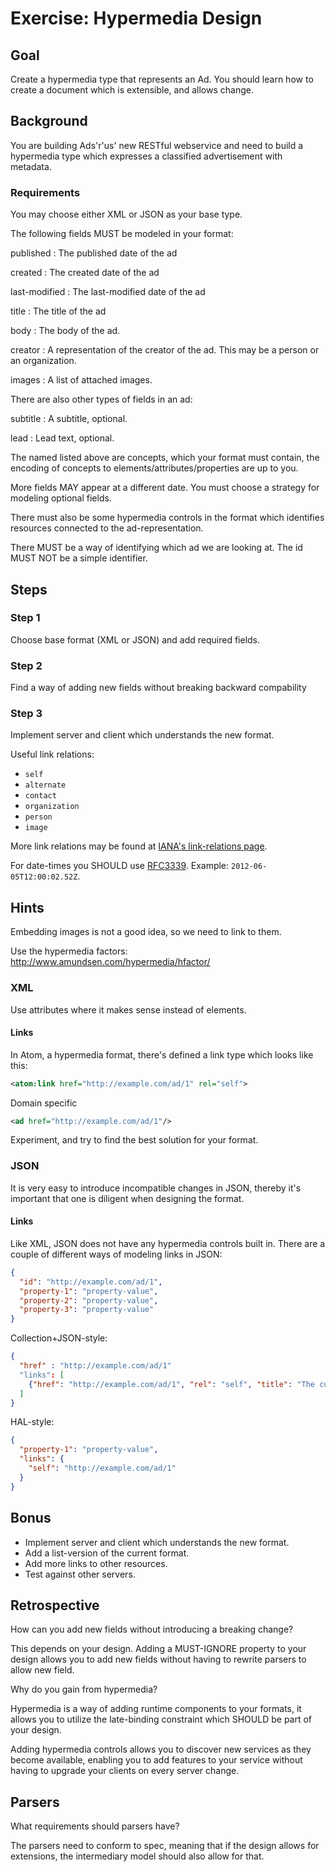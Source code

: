 Exercise: Hypermedia Design
===========================

Goal
----
Create a hypermedia type that represents an Ad. You should learn how
to create a document which is extensible, and allows change.

Background
----------
You are building Ads'r'us' new RESTful webservice and need to build a
hypermedia type which expresses a classified advertisement with
metadata.

### Requirements

You may choose either XML or JSON as your base type.

The following fields MUST be modeled in your format:

published 
:   The published date of the ad

created
:   The created date of the ad

last-modified
:   The last-modified date of the ad

title
:   The title of the ad

body
:   The body of the ad.

creator
:   A representation of the creator of the ad. This may be a person or
    an organization.

images
:   A list of attached images.

There are also other types of fields in an ad:

subtitle
:   A subtitle, optional.

lead
:   Lead text, optional.

The named listed above are concepts, which your format must contain,
the encoding of concepts to elements/attributes/properties are up to
you.

More fields MAY appear at a different date. You must choose a
strategy for modeling optional fields.

There must also be some hypermedia controls in the format which
identifies resources connected to the ad-representation.

There MUST be a way of identifying which ad we are looking at. The id
MUST NOT be a simple identifier.

Steps
-----

### Step 1

Choose base format (XML or JSON) and add required fields.

### Step 2

Find a way of adding new fields without breaking backward compability

### Step 3

Implement server and client which understands the new format.

Useful link relations:

* `self`
* `alternate`
* `contact`
* `organization`
* `person`
* `image`

More link relations may be found at [IANA's link-relations page](http://www.iana.org/assignments/link-relations).

For date-times you SHOULD use [RFC3339](http://tools.ietf.org/html/rfc3339). Example: `2012-06-05T12:00:02.52Z`.

Hints
---------
Embedding images is not a good idea, so we need to link to them.

Use the hypermedia factors: 
http://www.amundsen.com/hypermedia/hfactor/


### XML

Use attributes where it makes sense instead of elements.

#### Links
In Atom, a hypermedia format, there's defined a link type which looks like this:

```xml
<atom:link href="http://example.com/ad/1" rel="self">
```

Domain specific 

```xml
<ad href="http://example.com/ad/1"/>
```

Experiment, and try to find the best solution for your format.

### JSON

It is very easy to introduce incompatible changes in JSON, thereby it's important that
one is diligent when designing the format.

#### Links
Like XML, JSON does not have any hypermedia controls built in. There are a couple
of different ways of modeling links in JSON:

```json
{
  "id": "http://example.com/ad/1",
  "property-1": "property-value",
  "property-2": "property-value",
  "property-3": "property-value"
}
```

Collection+JSON-style:

```json
{
  "href" : "http://example.com/ad/1"
  "links": [
    {"href": "http://example.com/ad/1", "rel": "self", "title": "The current Ad"}
  ]
}
```

HAL-style:
```json
{
  "property-1": "property-value",
  "links": {
    "self": "http://example.com/ad/1"
  }
}
```

Bonus
------
* Implement server and client which understands the new format.
* Add a list-version of the current format.
* Add more links to other resources.
* Test against other servers.


Retrospective
-------------

How can you add new fields without introducing a breaking change?

This depends on your design. Adding a MUST-IGNORE property to your design
allows you to add new fields without having to rewrite parsers to 
allow new field.


Why do you gain from hypermedia?

Hypermedia is a way of adding runtime components to your formats, it allows
you to utilize the late-binding constraint which SHOULD be part of your
design.  

Adding hypermedia controls allows you to discover new services as 
they become available, enabling you to add features to your service without
having to upgrade your clients on every server change.

Parsers
-------

What requirements should parsers have?

The parsers need to conform to spec, meaning that if the design allows for 
extensions, the intermediary model should also allow for that.